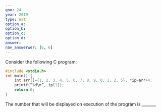 ```yaml
---
qno: 24
year: 2019
type: nat
option_a:
option_b:
option_c:
option_d:
answer:
nav_answerwer: [6, 6]
---
```


Consider the following C program:

```c
#include <stdio.h>
int main() {
    int arr[]={1, 2, 3, 4, 5, 6, 7, 8, 9, 0, 1, 2, 5}, *ip=arr+4;
    printf(“%d\n”, ip[1]);
    return 0;
}
```

The number that will be displayed on execution of the program is _______